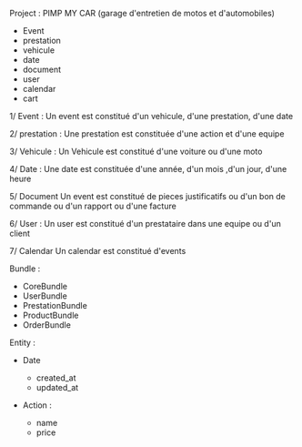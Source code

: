 Project : PIMP MY CAR
	(garage d'entretien de motos et d'automobiles) 	

- Event
- prestation
- vehicule
- date
- document
- user
- calendar
- cart

1/ Event : 
Un event est constitué d'un vehicule, d'une prestation, d'une date

2/ prestation :
Une prestation est constituée d'une action et d'une equipe

3/ Vehicule : 
Un Vehicule est constitué d'une voiture ou d'une moto

4/ Date : 
Une date est constituée d'une année, d'un mois ,d'un jour, d'une heure

5/ Document
Un event est constitué de pieces justificatifs ou d'un bon de commande ou d'un rapport ou d'une facture 

6/ User : 
Un user est constitué d'un prestataire dans une equipe ou d'un client

7/ Calendar
Un calendar est constitué d'events


Bundle : 
- CoreBundle
- UserBundle
- PrestationBundle
- ProductBundle
- OrderBundle



Entity : 
- Date
    - created_at
    - updated_at
    
- Action : 
    - name
    - price
    

